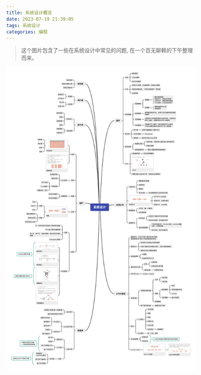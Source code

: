 ```yaml
---
title: 系统设计概览
date: 2023-07-19 21:39:05
tags: 系统设计
categories: 编程
---
```




> 这个图片包含了一些在系统设计中常见的问题, 在一个百无聊赖的下午整理而来。

![系统设计概览](./system-design-overview/system_design.png)
